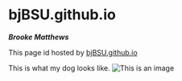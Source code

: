 # bjBSU.github.io
***Brooke Matthews***

This page id hosted by [bjBSU.github.io](https://bjBSU.github.io)

This is what my dog looks like.
![This is an image](https://www.google.com/url?sa=i&url=https%3A%2F%2Fwww.sulphercreekkennels.com%2Fdog%2Fmini-brittanypoo-brittany-spoodle%2F&psig=AOvVaw3Nd4BQFnO66vAXnUOYA23C&ust=1675198704683000&source=images&cd=vfe&ved=0CA8QjRxqFwoTCMDejNaX8PwCFQAAAAAdAAAAABAD)
